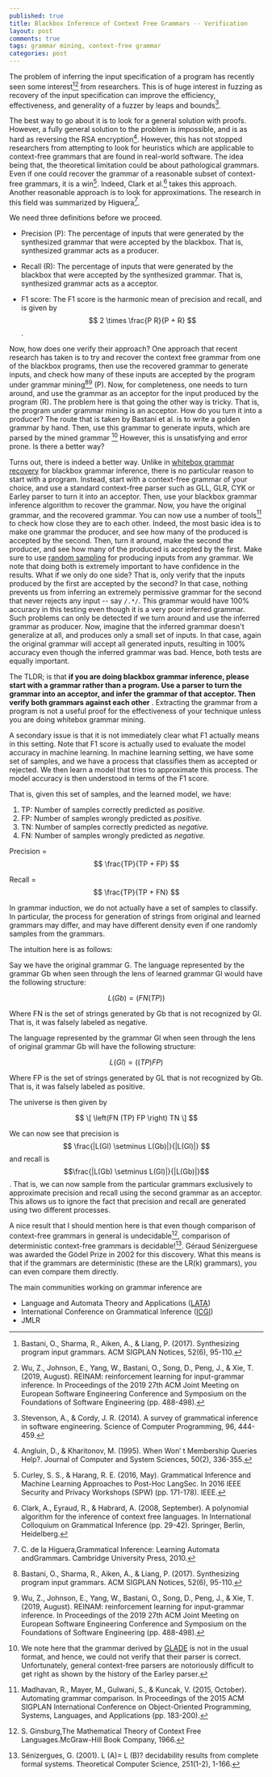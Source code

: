 ```yaml
---
published: true
title: Blackbox Inference of Context Free Grammars -- Verification
layout: post
comments: true
tags: grammar mining, context-free grammar
categories: post
---
```


The problem of inferring the input specification of a program has recently seen some
interest[^bastani2017synthesizing][^wu2019reinam] from researchers.
This is of huge interest in fuzzing as recovery
of the input specification can improve the efficiency, effectiveness, and generality
of a fuzzer by leaps and bounds[^stevenson2014a].

The best way to go about it is to look for a general solution with proofs. However,
a fully general solution to the problem is impossible, and is as hard as reversing
the RSA encryption[^angluin1995when]. However, this has not stopped researchers from
attempting to look for heuristics which are applicable to context-free grammars that
are found in real-world software. The idea being that, the theoretical limitation
could be about pathological grammars. Even if one could recover the grammar of a
reasonable subset of context-free grammars, it is a win[^curley2016grammatical]. Indeed, Clark et al.[^clark2008a]
takes this approach. Another reasonable approach is to look for approximations. The
research in this field was summarized by Higuera[^higuera2010grammatical].

We need three definitions before we proceed.

* Precision (P): The percentage of inputs that were generated by the synthesized
  grammar that were accepted by the blackbox. That is, synthesized grammar acts as a producer.

* Recall (R): The percentage of inputs that were generated by the blackbox that were
  accepted by the synthesized grammar. That is, synthesized grammar acts as a acceptor.

* F1 score: The F1 score is the harmonic mean of precision and recall, and is
  given by $$ 2 \times \frac{P R}{P + R} $$.

Now, how does one verify their approach? One approach that recent research has taken
is to try and recover the context free grammar from one of the blackbox programs, then
use the recovered grammar to generate inputs, and check how many of these inputs are
accepted by the program under grammar mining[^bastani2017synthesizing][^wu2019reinam] (P).
Now, for completeness, one needs to turn around, and use the grammar as an acceptor
for the input produced by the program (R).
The problem here is that going the other way is tricky. That is, the program under
grammar mining is an acceptor. How do you turn it into a producer? The route that
is taken by Bastani et al. is to write a golden grammar by hand. Then, use this grammar to
generate inputs, which are parsed by the mined grammar [^1]
However, this is unsatisfying and error prone. Is there a better way?

Turns out, there is indeed a better way. Unlike in [whitebox grammar recovery](/resources/fse2020/gopinath2020mining.pdf)
for blackbox grammar inference, there is no particular reason to start with a program.
Instead, start with a context-free grammar of your choice, and use a standard
context-free parser such as GLL, GLR, CYK or Earley parser to turn it into an acceptor. Then, use
your blackbox grammar inference algorithm to recover the grammar. Now, you have the
original grammar, and the recovered grammar. You can now use a number of tools[^madhavan2015automating] to
check how close they are to each other. Indeed, the most basic idea is to make
one grammar the producer, and see how many of the produced is accepted by the second.
Then, turn it around, make the second the producer, and see how many of the produced
is accepted by the first. Make sure to use [random sampling](/post/2021/07/27/random-sampling-from-context-free-grammar/)
for producing inputs from any grammar.
We note that doing both is extremely important to have
confidence in the results. What if we only do one side? That is, only verify that
the inputs produced by the first are accepted by the second? In that case, nothing
prevents us from inferring an extremely permissive grammar for the second that never
rejects any input -- say `/.*/`. This grammar would have 100% accuracy in this testing even though
it is a very poor inferred grammar. Such problems can only be detected if we turn
around and use the inferred grammar as producer. Now, imagine that the inferred grammar
doesn't generalize at all, and produces only a small set of inputs. In that case, again
the original grammar will accept all generated inputs, resulting in 100% accuracy even though
the inferred grammar was bad. Hence, both tests are equally important.

The TLDR; is that **if you are doing blackbox grammar inference, please start
 with a grammar rather than a program. Use a parser to turn the grammar into an
 acceptor, and infer the grammar of that acceptor. Then verify both grammars
 against each other** .
 Extracting the grammar from a program is not a useful proof for the
 effectiveness of your technique unless you are doing whitebox grammar mining.


A secondary issue is that it is not immediately clear what F1 actually means in
this setting. Note that F1 score is actually used to evaluate the model
accuracy in machine learning. In machine learning setting, we have some set of
samples, and we have a process that classifies them as accepted or rejected.
We then learn a model that tries to approximate this process. The model accuracy
is then understood in terms of the F1 score.

That is, given this set of samples, and the learned model, we have:

1. TP: Number of samples correctly predicted as *positive.*
2. FP: Number of samples wrongly predicted as *positive.*
3. TN: Number of samples correctly predicted as *negative.*
4. FN: Number of samples wrongly predicted as *negative.*

Precision = $$ \frac{TP}{TP + FP} $$

Recall = $$ \frac{TP}{TP + FN} $$

In grammar induction, we do not actually have a set of samples to classify. In
particular, the process for generation of strings from original and learned
grammars may differ, and may have different density even if one randomly samples
from the grammars.

The intuition here is as follows:

Say we have the original grammar G. The language represented by the grammar Gb
when seen through the lens of learned grammar Gl would have the following
structure:

$$ L(Gb) = (FN (TP)) $$

Where FN is the set of strings generated by Gb that is not recognized by Gl.
That is, it was falsely labeled as negative.

The language represented by the grammar Gl when seen through the lens of
original grammar Gb will have the following structure:

$$ L(Gl) = ((TP) FP) $$

Where FP is the set of strings generated by GL that is not recognized by Gb.
That is, it was falsely labeled as positive.

The universe is then given by

$$ \[ \left(FN (TP) FP \right) TN \] $$

We can now see that precision is $$ \frac{|L(Gl) \setminus L(Gb)|}{|L(Gl)|} $$ and recall
is $$\frac{|L(Gb) \setminus L(Gl)|}{|L(Gb)|}$$.
That is, we can now sample from the particular grammars exclusively to
approximate precision and recall using the second grammar as an acceptor. This
allows us to ignore the fact that precision and recall are generated using two
different processes.

<!-- Now, there is a complication here. For some of the programs such as Perl, or
even [URLS as defined by WhatWG](https://url.spec.whatwg.org/#concept-basic-url-parser),
there is no accepted program specification. Rather, the specification is the
program itself. So, what do you do if you want to check the accuracy of your
inferred grammar? In such a case, you have no other option but to rely on a
handwritten golden grammar. However, you then need to verify that your golden
grammar matches the program in question. To do that, use the golden grammar
to [generate random inputs to a fixed depth](/post/2021/07/27/random-sampling-from-context-free-grammar/).
**Important:** Use [random sampling](/post/2021/07/27/random-sampling-from-context-free-grammar/)
to make sure that you are not biased by the way the golden grammar is written.
Next, verify that all these inputs are accepted by the program from which you
are trying to mine the grammar. Once you have ensured that your golden grammar
is accurate, you can then use this as a proxy input generator for your program.
However, when computing the precision of the synthesized grammar, report the
percentage of inputs that were accepted by both the blackbox program from which
you were trying to learn the grammar, as well as the percentage of inputs that
were accepted by the golden grammar. You have to keep in mind that this will not
protect you from an overly strict golden grammar. That is, if the golden grammar
as well as the synthesized grammar is overly strict -- in the extreme, only
accepts empty strings, it is still possible to get 100% here. So, for a general
evaluation, there is no choice but to start with grammars.
-->

A nice result that I should mention here is that even though comparison of context-free
grammars in general is undecidable[^ginsburg1966the], comparison of deterministic context-free
grammars is decidable![^senizergues2001l]. Géraud Sénizerguese was awarded the Gödel Prize in
2002 for this discovery. What this means is that if the grammars are
deterministic (these are the LR(k) grammars), you can even compare them directly.

The main communities working on grammar inference are
* Language and Automata Theory and Applications ([LATA](https://dblp.org/db/conf/lata/index.html))
* International Conference on Grammatical Inference ([ICGI](https://grammarlearning.org/))
* JMLR


[^1]: We note here that the grammar derived by [GLADE](https://github.com/obastani/glade) is not in the usual format, and hence, we could not verify that their parser is correct. Unfortunately, general context-free parsers are notoriously difficult to get right as shown by the history of the Earley parser.

[^stevenson2014a]: Stevenson, A., & Cordy, J. R. (2014). A survey of grammatical inference in software engineering. Science of Computer Programming, 96, 444-459.

[^bastani2017synthesizing]: Bastani, O., Sharma, R., Aiken, A., & Liang, P. (2017). Synthesizing program input grammars. ACM SIGPLAN Notices, 52(6), 95-110.

[^wu2019reinam]: Wu, Z., Johnson, E., Yang, W., Bastani, O., Song, D., Peng, J., & Xie, T. (2019, August). REINAM: reinforcement learning for input-grammar inference. In Proceedings of the 2019 27th ACM Joint Meeting on European Software Engineering Conference and Symposium on the Foundations of Software Engineering (pp. 488-498).

[^angluin1995when]: Angluin, D., & Kharitonov, M. (1995). When Won′ t Membership Queries Help?. Journal of Computer and System Sciences, 50(2), 336-355.

[^clark2008a]: Clark, A., Eyraud, R., & Habrard, A. (2008, September). A polynomial algorithm for the inference of context free languages. In International Colloquium on Grammatical Inference (pp. 29-42). Springer, Berlin, Heidelberg.

[^madhavan2015automating]: Madhavan, R., Mayer, M., Gulwani, S., & Kuncak, V. (2015, October). Automating grammar comparison. In Proceedings of the 2015 ACM SIGPLAN International Conference on Object-Oriented Programming, Systems, Languages, and Applications (pp. 183-200).

[^fischer2011comparison]: Fischer, B., Lämmel, R., & Zaytsev, V. (2011, July). Comparison of context-free grammars based on parsing generated test data. In International Conference on Software Language Engineering (pp. 324-343). Springer, Berlin, Heidelberg.

[^senizergues2001l]: Sénizergues, G. (2001). L (A)= L (B)? decidability results from complete formal systems. Theoretical Computer Science, 251(1-2), 1-166.

[^ginsburg1966the]: S. Ginsburg,The Mathematical Theory of Context Free Languages.McGraw-Hill Book Company, 1966.

[^higuera2010grammatical]: C. de la Higuera,Grammatical Inference: Learning Automata andGrammars.  Cambridge University Press, 2010.

[^curley2016grammatical]: Curley, S. S., & Harang, R. E. (2016, May). Grammatical Inference and Machine Learning Approaches to Post-Hoc LangSec. In 2016 IEEE Security and Privacy Workshops (SPW) (pp. 171-178). IEEE.
